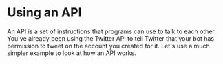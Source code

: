 # Using an API
An API is a set of instructions that programs can use to talk to each other. You've already been using the Twitter API to tell Twitter that your bot has permission to tweet on the account you created for it. Let's use a much simpler example to look at how an API works.
